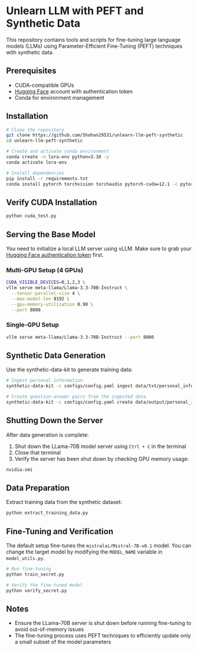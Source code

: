 # Unlearn LLM with PEFT and Synthetic Data

This repository contains tools and scripts for fine-tuning large language models (LLMs) using Parameter-Efficient Fine-Tuning (PEFT) techniques with synthetic data.

## Prerequisites

- CUDA-compatible GPUs
- [Hugging Face](https://huggingface.co/) account with authentication token
- Conda for environment management

## Installation

```bash
# Clone the repository
git clone https://github.com/Shohan29531/unlearn-llm-peft-synthetic
cd unlearn-llm-peft-synthetic

# Create and activate conda environment
conda create -n lora-env python=3.10 -y
conda activate lora-env

# Install dependencies
pip install -r requirements.txt
conda install pytorch torchvision torchaudio pytorch-cuda=12.1 -c pytorch -c nvidia
```

## Verify CUDA Installation

```bash
python cuda_test.py
```

## Serving the Base Model

You need to initialize a local LLM server using vLLM. Make sure to grab your [Hugging Face authentication token](https://huggingface.co/settings/tokens) first.

### Multi-GPU Setup (4 GPUs)

```bash
CUDA_VISIBLE_DEVICES=0,1,2,3 \
vllm serve meta-llama/Llama-3.3-70B-Instruct \
  --tensor-parallel-size 4 \
  --max-model-len 8192 \
  --gpu-memory-utilization 0.90 \
  --port 8000
```

### Single-GPU Setup

```bash
vllm serve meta-llama/Llama-3.3-70B-Instruct --port 8000
```

## Synthetic Data Generation

Use the synthetic-data-kit to generate training data:

```bash
# Ingest personal information
synthetic-data-kit -c configs/config.yaml ingest data/txt/personal_info.txt 

# Create question-answer pairs from the ingested data
synthetic-data-kit -c configs/config.yaml create data/output/personal_info.txt --type qa
```

## Shutting Down the Server

After data generation is complete:

1. Shut down the LLama-70B model server using `Ctrl + C` in the terminal
2. Close that terminal
3. Verify the server has been shut down by checking GPU memory usage:

```bash
nvidia-smi
```

## Data Preparation

Extract training data from the synthetic dataset:

```bash
python extract_training_data.py
```

## Fine-Tuning and Verification

The default setup fine-tunes the `mistralai/Mistral-7B-v0.1` model. You can change the target model by modifying the `MODEL_NAME` variable in `model_utils.py`.

```bash
# Run fine-tuning
python train_secret.py

# Verify the fine-tuned model
python verify_secret.py
```

## Notes

- Ensure the LLama-70B server is shut down before running fine-tuning to avoid out-of-memory issues
- The fine-tuning process uses PEFT techniques to efficiently update only a small subset of the model parameters


